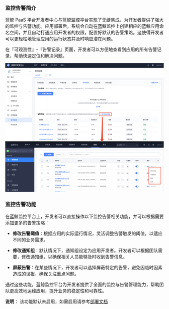 ### 监控告警简介

蓝鲸 PaaS 平台开发者中心与蓝鲸监控平台实现了无缝集成，为开发者提供了强大的监控与告警功能。应用部署后，系统会自动在蓝鲸监控上创建相应的蓝鲸应用命名空间，并且自动打通应用开发者的权限，配置好默认的告警策略。这使得开发者可以更轻松地管理应用的运行状态并及时响应潜在问题。

在『可观测性』-『告警记录』页面，开发者可以方便地查看到应用的所有告警记录，帮助快速定位和解决问题。

![监控告警配置](../../../assets/images/bkm_config.png)

### 监控告警功能

在蓝鲸监控平台上，开发者可以直接操作以下监控告警相关功能，并可以根据需要添加更多的告警策略：

- **修改告警阈值**：根据应用的实际运行情况，灵活调整告警触发的阈值，以适应不同的业务需求。

- **修改通知组**：默认情况下，通知组设定为应用开发者。开发者可以根据团队需要，修改通知组，以确保相关人员能够及时收到告警信息。

- **屏蔽告警**：在某些情况下，开发者可以选择屏蔽特定的告警，避免因临时因素造成的误报，确保关注重点问题。

通过这些功能，蓝鲸监控平台为开发者提供了全面的监控与告警管理能力，帮助团队更高效地运维应用，提升业务的稳定性和可靠性。


**说明**： 该功能默认未启用，如需启用请参考[部署文档](../../../../../../DeploymentGuides/7.2/manual-install-bkce.md#paas-app-alarm)
